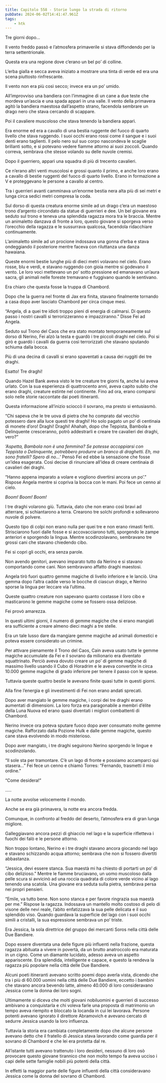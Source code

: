 ```yaml
---
title: Capitolo 558 - Storie lungo la strada di ritorno
pubDate: 2024-06-02T14:41:47.961Z
tags:
    - htk
---
```


Tre giorni dopo…

Il vento freddo passò e l’atmosfera primaverile si stava diffondendo per la terra settentrionale.

Questa era una regione dove c’erano un bel po’ di colline.

L’erba gialla e secca aveva iniziato a mostrare una tinta di verde ed era una scena piuttosto rinfrescante.

Il vento non era più così secco; invece era un po’ umido.

All’improvviso una bandiera con l’immagine di un cane a due teste che mordeva un’ascia e una spada apparì in una valle. Il vento della primavera agitò la bandiera maestosa dall’aspetto strano, facendola sembrare un drago nero che stava cercando di scappare.

Poi il cavaliere muscoloso che stava tenendo la bandiera apparì.

Era enorme ed era a cavallo di una bestia ruggente del fuoco di quarto livello che stava ruggendo. I suoi occhi erano rossi come il sangue e i suoi denti erano taglienti. Il pelo nero sul suo corpo nascondeva le scaglie brillanti sotto, e si potevano vedere fiamme attorno ai suoi zoccoli. Quando correva, sembrava che stesse volando su delle nuvole cremisi.

Dopo il guerriero, apparì una squadra di più di trecento cavalieri.

Ce n’erano altri venti muscolosi e grossi quanto il primo, e anche loro erano a cavallo di bestie ruggenti del fuoco di quarto livello. Erano in formazione a V e proteggevano le persone a cavallo al centro.

Tra i guerrieri avanti camminava un’enorme bestia nera alta più di sei metri e lunga circa sedici metri compresa la coda.

Sul dorso di questa creatura enorme simile ad un drago c’era un maestoso trono d’argento circondato da statue di guerrieri e dee. Un bel giovane era seduto sul trono e teneva una splendida ragazza mora tra le braccia. Mentre un animaletto danzava di fronte a loro, questo giovane si sporgeva verso l’orecchio della ragazza e le sussurrava qualcosa, facendola ridacchiare continuamente.

L’animaletto simile ad un procione indossava una gonna d’erba e stava ondeggiando il posteriore mentre faceva con riluttanza una danza hawaiana.

Queste enormi bestie lunghe più di dieci metri volavano nel cielo. Erano rosse, blu e verdi, e stavano ruggendo con gioia mentre si godevano il vento. Le loro voci mettevano un po’ sotto pressione ed emanavano un’aura sacra, gli animali nelle foreste tremavano e fuggivano quando le sentivano.

Era chiaro che questa fosse la truppa di Chambord.

Dopo che la guerra nel fronte di Jax era finita, stavano finalmente tornando a casa dopo aver lasciato Chambord per circa cinque mesi.

“Angela, dì a quei tre idioti troppo pieni di energia di calmarsi. Di questo passo i nostri cavalli si terrorizzeranno e impazziranno.” Disse Fei ad Angela.

Seduto sul Trono del Caos che era stato montato temporaneamente sul dorso di Nerino, Fei alzò la testa e guardò i tre piccoli draghi nel cielo. Poi si girò e guardò i cavalli da guerra così terrorizzati che stavano sputando schiuma dalla bocca.

Più di una decina di cavalli si erano spaventati a causa dei ruggiti dei tre draghi.

Esatto! Tre draghi!


Quando Hazel Bank aveva visto le tre creature tre giorni fa, anche lui aveva urlato. Con la sua esperienza di quattrocento anni, aveva capito subito che erano draghi, creature estinte nel continente. Fino ad ora, erano comparsi solo nelle storie raccontate dai poeti itineranti.

Questa informazione all’inizio scioccò il sovrano, ma presto si entusiasmò.

“Chi sapeva che le tre uova di pietra che ho comprato dal vecchio potessero dare alla luce questi tre draghi! Ho solo pagato un po’ di centinaia di monete d’oro! Draghi! Draghi! Ahahah, dopo che Teppista, Bambola e Delinquente cresceranno, potrò addestrarli e creare tre cavalieri dei draghi, vero?”

<em>’Aspetta, Bambola non è una femmina? Se potesse accoppiarsi con Teppista o Delinquente, potrebbero produrre un branco di draghetti. Eh, ma sono fratelli? Spero di no…’</em> Pensò Fei ed ebbe la sensazione che fosse un’idea esagerata. Così decise di rinunciare all’idea di creare centinaia di cavalieri dei draghi.

“Hanno appena imparato a volare e vogliono divertirsi ancora un po’.” Rispose Angela mentre si copriva la bocca con le mani. Poi fece un cenno al cielo.

<em>Boom! Boom! Boom!</em>

I tre draghi volarono giù. Tuttavia, dato che non erano così bravi ad atterrare, si schiantarono a terra. Crearono tre solchi profondi e sollevarono nuvole di polvere.

Questo tipo di colpi non erano nulla per quei tre e non erano rimasti feriti. Strisciarono fuori dalle fosse e si accovacciarono tutti, sporgendo le zampe anteriori e sporgendo la lingua. Mentre scodinzolavano, sembravano tre grossi cani che stavano chiedendo cibo.

Fei si coprì gli occhi, era senza parole.

Non avendo genitori, avevano imparato tutto da Nerino e si stavano comportando come cani. Non sembravano affatto draghi maestosi.

Angela tirò fuori quattro gemme magiche di livello inferiore e le lanciò. Una gemma dopo l’altra cadde verso le bocche di ciascun drago, e Nerino sporse la lingua per leccare via l’ultima.

Queste quattro creature non sapevano quanto costasse il loro cibo e masticarono le gemme magiche come se fossero ossa deliziose.

Fei provò amarezza.

In questi ultimi giorni, il numero di gemme magiche che si erano mangiati era sufficiente a creare almeno dieci maghi a tre stelle.

Era un tale lusso dare da mangiare gemme magiche ad animali domestici e poteva essere considerato un crimine.

Per attivare pienamente il Trono del Caos, Cain aveva usato tutte le gemme magiche accumulate da Fei e il sovrano da milionario era diventato squattrinato. Perciò aveva dovuto creare un po’ di gemme magiche di massimo livello usando il Cubo di Horadrim e le aveva convertite in circa 10.000 gemme magiche di grado inferiore per tenere il passo con le spese.

Tuttavia queste quattro bestie le avevano finite quasi tutte in questi giorni.

Alla fine l’energia e gli investimenti di Fei non erano andati sprecati.

Dopo aver mangiato le gemme magiche, i corpi dei tre draghi erano aumentati di dimensioni. La loro forza era paragonabile a membri d’élite della Luna Nuova ed erano quasi diventati i migliori combattenti di Chambord.

Nerino invece ora poteva sputare fuoco dopo aver consumato molte gemme magiche. Rafforzato dalla Pozione Hulk e dalle gemme magiche, questo cane stava evolvendo in modo misterioso.

Dopo aver mangiato, i tre draghi seguirono Nerino sporgendo le lingue e scodinzolando.

“Il sole sta per tramontare. C’è un lago di fronte e possiamo accamparci qui stasera…” Fei fece un cenno e chiamò Torres: “Fernando, trasmetti il mio ordine.”

“Come desidera!”

…..

La notte avvolse velocemente il mondo.

Anche se era già primavera, la notte era ancora fredda.

Comunque, in confronto al freddo del deserto, l’atmosfera era di gran lunga migliore.

Galleggiavano ancora pezzi di ghiaccio nel lago e la superficie rifletteva i fuochi dei falò e le persone attorno.

Non troppo lontano, Nerino e i tre draghi stavano ancora giocando nel lago e stavano schizzando acqua attorno; sembrava che non si fossero divertiti abbastanza.

“Jessica, devi essere stanca. Sua maestà mi ha chiesto di portarti un po’ di cibo delizioso.” Mentre le fiamme bruciavano, un uomo muscoloso dalla pelle scura si avvicinò ad una roccia quadrata di colore verde vicino al lago tenendo una scatola. Una giovane era seduta sulla pietra, sembrava persa nei propri pensieri.

“Emile, va tutto bene. Non sono stanca e per favore ringrazia sua maestà per me.” Rispose la ragazza. Indossava un mantello molto costoso di pelo di visone delle nevi reale, l’abito enfatizzava la sua pelle delicata e il suo splendido viso. Quando guardava la superficie del lago con i suoi occhi simili a cristalli, la sua espressione sembrava un po’ triste.

Era Jessica, la sola direttrice del gruppo dei mercanti Soros nella città delle Due Bandiere.

Dopo essere diventata una delle figure più influenti nella frazione, questa ragazza abituata a vivere in povertà, da un brutto anatroccolo era maturata in un cigno. Come un diamante lucidato, adesso aveva un aspetto appariscente. Era splendida, intelligente e capace, e questo la rendeva la ragazza più popolare nella città delle Due Bandiere.

Alcuni poeti itineranti avevano scritto poemi dopo averla vista, dicendo che tra i più di 60.000 uomini nella città delle Due Bandiere, eccetto i bambini che stavano ancora bevendo latte, almeno 40.000 di loro consideravano Jessica come la donna dei loro sogni.

Ultimamente si diceva che molti giovani nobiluomini e guerrieri di successo ambivano a conquistarla e chi voleva farle una proposta di matrimonio un tempo aveva riempito e bloccato la locanda in cui lei lavorava. Persone potenti avevano ignorato il direttore Abramovich e avevano cercato di sedurre Jessica usando la loro influenza.

Tuttavia la storia era cambiata completamente dopo che alcune persone avevano detto che il fratello di Jessica stava lavorando come guardia per il sovrano di Chambord e che lei era protetta dal re.

All’istante tutti avevano trattenuto i loro desideri, nessuno di loro osò provocare questo giovane tirannico che non molto tempo fa aveva ucciso i capi delle sette famiglie nobili più potenti della città.

In effetti la maggior parte delle figure influenti della città consideravano Jessica come la donna del sovrano di Chambord.



